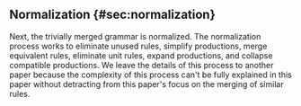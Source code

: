 ## Normalization {#sec:normalization}

Next, the trivially merged grammar is normalized. The normalization process works to eliminate unused rules, simplify productions, merge equivalent rules, eliminate unit rules, expand productions, and collapse compatible productions. We leave the details of this process to another paper because the complexity of this process can't be fully explained in this paper without detracting from this paper's focus on the merging of similar rules.